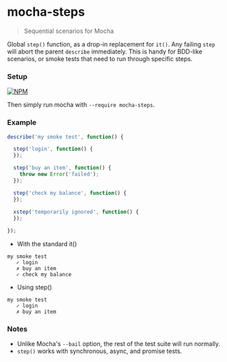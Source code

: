 # mocha-steps

> Sequential scenarios for Mocha

Global `step()` function, as a drop-in replacement for `it()`. Any failing `step` will abort the parent `describe` immediately. This is handy for BDD-like scenarios, or smoke tests that need to run through specific steps.

### Setup

[![NPM](https://nodei.co/npm/mocha-steps.png?compact=true)](https://nodei.co/npm/mocha-steps/)

Then simply run mocha with `--require mocha-steps`.

### Example

```js
describe('my smoke test', function() {

  step('login', function() {
  });

  step('buy an item', function() {
    throw new Error('failed');
  });

  step('check my balance', function() {
  });
  
  xstep('temporarily ignored', function() {
  });

});
```

- With the standard it()

```
my smoke test
   ✓ login
   ✗ buy an item
   ✓ check my balance
```

- Using step()

```
my smoke test
   ✓ login
   ✗ buy an item
```

### Notes

- Unlike Mocha's `--bail` option, the rest of the test suite will run normally.
- `step()` works with synchronous, async, and promise tests.

